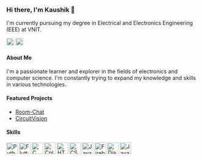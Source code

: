 ### Hi there, I'm Kaushik 👋

I'm currently pursuing my degree in Electrical and Electronics Engineering (EEE) at VNIT.

[<img src="https://img.shields.io/badge/Instagram-%23E4405F.svg?logo=Instagram&logoColor=white" alt="Instagram" height="20">](https://www.instagram.com/_kaushikmak/)
[<img src="https://img.shields.io/badge/LinkedIn-%230077B5.svg?logo=linkedin&logoColor=white" alt="LinkedIn" height="20">](https://www.linkedin.com/in/kaushik-gupta-b2a9a6278/)

#### About Me
I'm a passionate learner and explorer in the fields of electronics and computer science. I'm constantly trying to expand my knowledge and skills in various technologies.

#### Featured Projects
- [Room-Chat](https://github.com/Kaushikmak/Room-chat)
- [CircuitVision](https://github.com/Kaushikmak/CircuitVision)


#### Skills
<img align="left" alt="Python" width="30px" src="https://cdn.jsdelivr.net/gh/devicons/devicon/icons/python/python-original.svg" />
<img align="left" alt="Flutter" width="30px" src="https://cdn.jsdelivr.net/gh/devicons/devicon/icons/flutter/flutter-original.svg" />
<img align="left" alt="C" width="30px" src="https://cdn.jsdelivr.net/gh/devicons/devicon/icons/c/c-original.svg" />
<img align="left" alt="Cplusplus" width="30px" src="https://cdn.jsdelivr.net/gh/devicons/devicon/icons/cplusplus/cplusplus-original.svg" />
<img align="left" alt="HTML5" width="30px" src="https://cdn.jsdelivr.net/gh/devicons/devicon/icons/html5/html5-original.svg" />
<img align="left" alt="CSS3" width="30px" src="https://cdn.jsdelivr.net/gh/devicons/devicon/icons/css3/css3-original.svg" />
<img align="left" alt="JavaScript" width="30px" src="https://cdn.jsdelivr.net/gh/devicons/devicon/icons/javascript/javascript-original.svg" />
<img align="left" alt="Firebase" width="30px" src="https://cdn.jsdelivr.net/gh/devicons/devicon/icons/firebase/firebase-plain.svg" />
<img align="left" alt="Django" width="30px" src="https://cdn.jsdelivr.net/gh/devicons/devicon/icons/django/django-plain.svg" />
<img align="left" alt="Java" width="30px" src="https://cdn.jsdelivr.net/gh/devicons/devicon/icons/java/java-plain.svg" />
